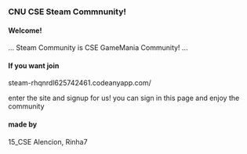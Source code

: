 ### CNU CSE Steam Commnunity! ###

#### Welcome!

...
Steam Community is CSE GameMania Community!
...

#### If you want join

steam-rhqnrdl625742461.codeanyapp.com/

enter the site and signup for us!
you can sign in this page and enjoy the community

#### made by

15_CSE Alencion, Rinha7
